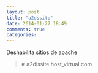 ```yaml
---
layout: post
title: "a2dssite"
date: 2014-01-27 18:49
comments: true
categories: 
---
```

Deshabilita sitios de apache

>\# a2dissite host_virtual.com

